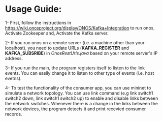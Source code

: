 
# Usage Guide:

1- First, follow the instructions in https://wiki.onosproject.org/display/ONOS/Kafka+Integration to run onos, Activate Zookeeper and, Activate the Kafka server.

2- If you run onos on a remote server (i.e. a machine other than your localhost), you need to update URLs (**KAFKA_REGISTER** and **KAFKA_SUBSRIBE**) in *OnosRestUrls.java* based on your remote server's IP address. 

3- If you run the main, the program registers itself to listen to the link events. You can easily change it to listen to other type of events (i.e. host evetns).  

4- To test the functionality of the consumer app, you can use mininet to simulate a network topology.  You can use link command (e.g link switch1 switch2 down, link switch1 switch2 up) to enable and disable links between the network switches. Whenever there is a change in the links between the network devices, the program detects it and print recevied consumer records. 
